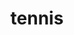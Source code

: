 ---
title: tennis
form:
   buttons:
      - type: submit
        value: Join

   process:
      - redirect: '/clubs/tennis/members' 
        
---